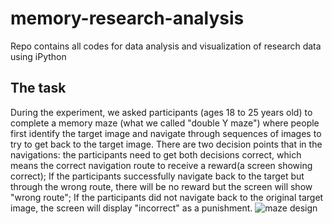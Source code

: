# **memory-research-analysis**
Repo contains all codes for data analysis and visualization of research data using iPython

## The task
During the experiment, we asked participants (ages 18 to 25 years old) to complete a memory maze (what we called "double Y maze") where people first identify the target image and navigate through sequences of images to try to get back to the target image. There are two decision points that in the navigations: the participants need to get both decisions correct, which means the correct navigation route to receive a reward(a screen showing correct); If the participants successfully navigate back to the target but through the wrong route, there will be no reward but the screen will show "wrong route"; If the participants did not navigate back to the original target image, the screen will display "incorrect" as a punishment.
![maze design](memory-research-analysis/doubleYmaze.png)
